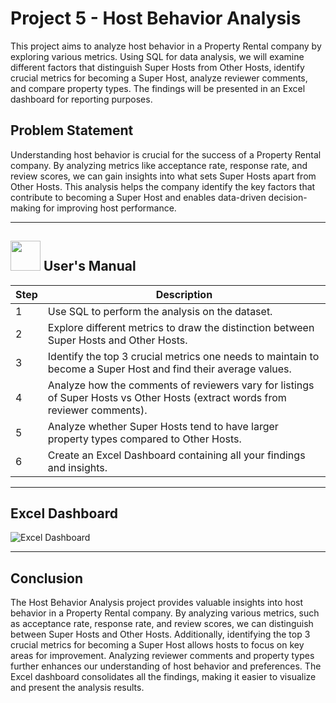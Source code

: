 # Project 5 - Host Behavior Analysis
This project aims to analyze host behavior in a Property Rental company by exploring various metrics. Using SQL for data analysis, we will examine different factors that distinguish Super Hosts from Other Hosts, identify crucial metrics for becoming a Super Host, analyze reviewer comments, and compare property types. The findings will be presented in an Excel dashboard for reporting purposes.

## Problem Statement

Understanding host behavior is crucial for the success of a Property Rental company. By analyzing metrics like acceptance rate, response rate, and review scores, we can gain insights into what sets Super Hosts apart from Other Hosts. This analysis helps the company identify the key factors that contribute to becoming a Super Host and enables data-driven decision-making for improving host performance.

---

##  <img src="https://user-images.githubusercontent.com/106439762/181935629-b3c47bd3-77fb-4431-a11c-ff8ba0942b63.gif" width="48" height="48"> **User's Manual**

| Step | Description |
| --- | --- |
| 1 | Use SQL to perform the analysis on the dataset. |
| 2 | Explore different metrics to draw the distinction between Super Hosts and Other Hosts. |
| 3 | Identify the top 3 crucial metrics one needs to maintain to become a Super Host and find their average values. |
| 4 | Analyze how the comments of reviewers vary for listings of Super Hosts vs Other Hosts (extract words from reviewer comments). |
| 5 | Analyze whether Super Hosts tend to have larger property types compared to Other Hosts. |
| 6 | Create an Excel Dashboard containing all your findings and insights. |

---

## Excel Dashboard

![Excel Dashboard](https://drive.google.com/uc?export=view&id=1cHyHXf-iGh_BOLezjAxT9LZ78lJgVkMa)

---

## Conclusion

The Host Behavior Analysis project provides valuable insights into host behavior in a Property Rental company. By analyzing various metrics, such as acceptance rate, response rate, and review scores, we can distinguish between Super Hosts and Other Hosts. Additionally, identifying the top 3 crucial metrics for becoming a Super Host allows hosts to focus on key areas for improvement. Analyzing reviewer comments and property types further enhances our understanding of host behavior and preferences. The Excel dashboard consolidates all the findings, making it easier to visualize and present the analysis results.

